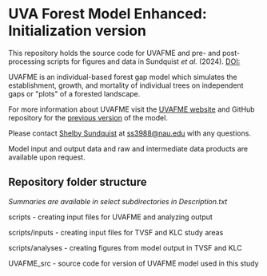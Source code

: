 # UVA Forest Model Enhanced: Initialization version
This repository holds the source code for UVAFME and pre- and post-processing scripts for figures and data in Sundquist _et al._ (2024). [DOI: ](https://dx.doi.org/10.1088/2752-664X/ad7d94)

UVAFME is an individual-based forest gap model which simulates the establishment, growth, and mortality of individual trees on independent gaps or "plots" of a forested landscape.

For more information about UVAFME visit the [UVAFME website](https://uvafme.github.io/) and GitHub repository for the [previous version](https://github.com/UVAFME/UVAFME_model/) of the model.

Please contact [Shelby Sundquist](https://orcid.org/0000-0001-5379-0008) at ss3988@nau.edu with any questions. 

Model input and output data and raw and intermediate data products are available upon request. 

## Repository folder structure

_Summaries are available in select subdirectories in Description.txt_

scripts - creating input files for UVAFME and analyzing output

scripts/inputs - creating input files for TVSF and KLC study areas

scripts/analyses - creating figures from model output in TVSF and KLC

UVAFME_src - source code for version of UVAFME model used in this study